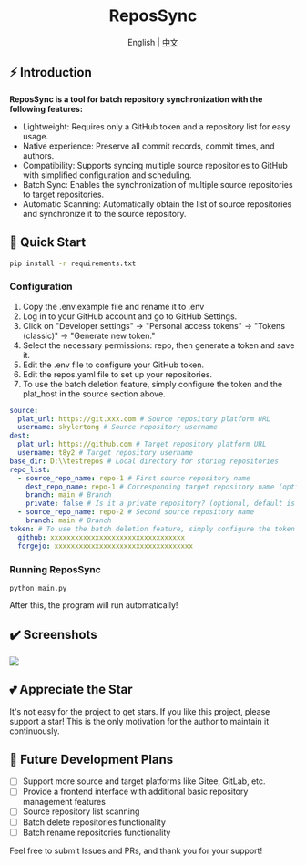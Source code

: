 <div align="center">
  <h1>ReposSync</h1>
  <span>English | <a href="./README.zh-CN.md">中文</a></span>
</div>

## ⚡ Introduction

**ReposSync is a tool for batch repository synchronization with the following features:**

- Lightweight: Requires only a GitHub token and a repository list for easy usage.
- Native experience: Preserve all commit records, commit times, and authors.
- Compatibility: Supports syncing multiple source repositories to GitHub with simplified configuration and scheduling.
- Batch Sync: Enables the synchronization of multiple source repositories to target repositories.
- Automatic Scanning: Automatically obtain the list of source repositories and synchronize it to the source repository.
## 🚀 Quick Start

```sh
pip install -r requirements.txt
```

### Configuration

1. Copy the .env.example file and rename it to .env
2. Log in to your GitHub account and go to GitHub Settings.
3. Click on "Developer settings" -> "Personal access tokens" -> "Tokens (classic)" -> "Generate new token."
4. Select the necessary permissions: repo, then generate a token and save it.
5. Edit the .env file to configure your GitHub token.
6. Edit the repos.yaml file to set up your repositories.
7. To use the batch deletion feature, simply configure the token and the plat_host in the source section above.

```yaml
source:
  plat_url: https://git.xxx.com # Source repository platform URL
  username: skylertong # Source repository username
dest:
  plat_url: https://github.com # Target repository platform URL
  username: t8y2 # Target repository username
base_dir: D:\\testrepos # Local directory for storing repositories
repo_list:
  - source_repo_name: repo-1 # First source repository name
    dest_repo_name: repo-1 # Corresponding target repository name (optional, defaults to source name)
    branch: main # Branch
    private: false # Is it a private repository? (optional, default is true, meaning private)
  - source_repo_name: repo-2 # Second source repository name
    branch: main # Branch
token: # To use the batch deletion feature, simply configure the token and the plat_host in the source section above
  github: xxxxxxxxxxxxxxxxxxxxxxxxxxxxxxxxx
  forgejo: xxxxxxxxxxxxxxxxxxxxxxxxxxxxxxxxxx
```

### Running ReposSync

```shell
python main.py
```
After this, the program will run automatically!

## ✔️ Screenshots

[![](https://pic.imgdb.cn/item/67001ec4d29ded1a8c33b237.png)](https://pic.imgdb.cn/item/67001ec4d29ded1a8c33b237.png)


## 💕 Appreciate the Star

It's not easy for the project to get stars. If you like this project, please support a star! This is the only motivation for the author to maintain it continuously.

## 🔨 Future Development Plans
- [ ] Support more source and target platforms like Gitee, GitLab, etc.
- [ ] Provide a frontend interface with additional basic repository management features
- [ ] Source repository list scanning
- [ ] Batch delete repositories functionality
- [ ] Batch rename repositories functionality

Feel free to submit Issues and PRs, and thank you for your support!



